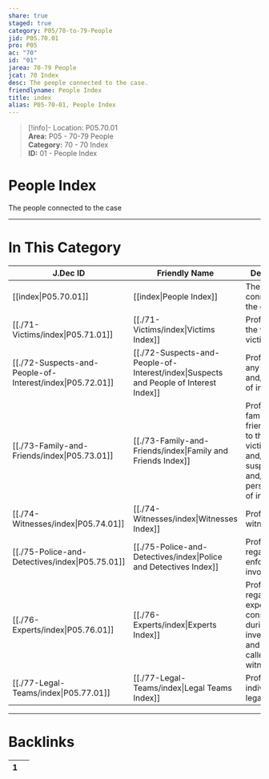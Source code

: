 ```yaml
---  
share: true  
staged: true  
category: P05/70-to-79-People  
jid: P05.70.01  
pro: P05  
ac: "70"  
id: "01"  
jarea: 70-79 People  
jcat: 70 Index  
desc: The people connected to the case.  
friendlyname: People Index  
title: index  
alias: P05-70-01, People Index  
---  
```

  
>[!info]- Location: P05.70.01  
>**Area:** P05 - 70-79 People  
>**Category:** 70 - 70 Index  
>**ID:** 01 - People Index  
  
# People Index  
  
The people connected to the case  
  
  
  
---  
# In This Category  
  
| J.Dec ID                                                                                              | Friendly Name                                                                                                                     | Description                                                                                                    |  
| ----------------------------------------------------------------------------------------------------- | --------------------------------------------------------------------------------------------------------------------------------- | -------------------------------------------------------------------------------------------------------------- |  
| [[index\|P05.70.01]]                                    | [[index\|People Index]]                                                             | The people connected to the case.                                                                              |  
| [[./71-Victims/index\|P05.71.01]]                         | [[./71-Victims/index\|Victims Index]]                                                 | Profiles about the victim or victims                                                                           |  
| [[./72-Suspects-and-People-of-Interest/index\|P05.72.01]] | [[./72-Suspects-and-People-of-Interest/index\|Suspects and People of Interest Index]] | Profiles about any suspects and/or people of interest.                                                         |  
| [[./73-Family-and-Friends/index\|P05.73.01]]              | [[./73-Family-and-Friends/index\|Family and Friends Index]]                           | Profiles about family and friends related to the victim(s) and/or suspect(s) and/or person/people of interest. |  
| [[./74-Witnesses/index\|P05.74.01]]                       | [[./74-Witnesses/index\|Witnesses Index]]                                             | Profiles about witnesses.                                                                                      |  
| [[./75-Police-and-Detectives/index\|P05.75.01]]           | [[./75-Police-and-Detectives/index\|Police and Detectives Index]]                     | Profiles regarding law enforcement involved.                                                                   |  
| [[./76-Experts/index\|P05.76.01]]                         | [[./76-Experts/index\|Experts Index]]                                                 | Profiles regarding experts consulted during investigation, and experts called as witnesses.                    |  
| [[./77-Legal-Teams/index\|P05.77.01]]                     | [[./77-Legal-Teams/index\|Legal Teams Index]]                                         | Profiles of individuals on legal teams.                                                                        |  
  
  
---  
# Backlinks  
<div><table class="dataview table-view-table"><thead class="table-view-thead"><tr class="table-view-tr-header"><th class="table-view-th"><span></span><span class="dataview small-text">1</span></th><th class="table-view-th"><span></span></th></tr></thead><tbody class="table-view-tbody"></tbody></table></div>